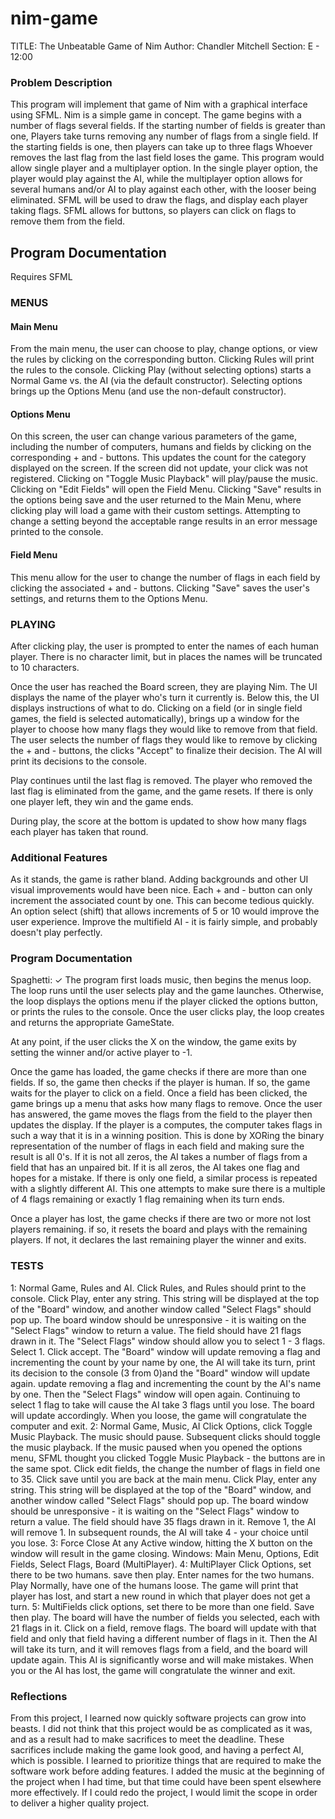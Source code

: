 # nim-game
TITLE: The Unbeatable Game of Nim
Author: Chandler Mitchell
Section: E - 12:00

### Problem Description ###
This program will implement that game of Nim with a graphical
interface using SFML. Nim is a simple game in concept. The game
begins with a number of flags several fields. If the starting
number of fields is greater than one, Players take turns removing
any number of flags from a single field. If the starting fields is
one, then players can take up to three flags  Whoever removes
the last flag from the last field loses the game.  This program would
allow single player and a multiplayer option. In the single
player option, the player would play against the AI, while the
multiplayer option allows for several humans and/or AI to play
against each other, with the looser being eliminated. SFML will
be used to draw the flags, and display each player taking flags.
SFML allows for buttons, so players can click on flags to remove
them from the field.

## Program Documentation ##
Requires SFML

### MENUS ###

#### Main Menu ####
From the main menu, the user can choose to play, change options, or 
view the rules by clicking on the corresponding button. Clicking Rules
will print the rules to the console. Clicking Play (without selecting
options) starts a Normal Game vs. the AI (via the default constructor).
Selecting options brings up the Options Menu (and use the non-default
constructor).

#### Options Menu ####
On this screen, the user can change various parameters of the game, 
including the number of computers, humans and fields by clicking on
the corresponding + and - buttons. This updates the count for the
category displayed on the screen. If the screen did not update, your
click was not registered. Clicking on "Toggle Music Playback" will 
play/pause the music. Clicking on "Edit Fields" will open the Field
Menu. Clicking "Save" results in the options being save and the user
returned to the Main Menu, where clicking play will load a game with
their custom settings. Attempting to change a setting beyond the
acceptable range results in an error message printed to the console.

#### Field Menu ####
This menu allow for the user to change the number of flags in each
field by clicking the associated + and - buttons. Clicking "Save" 
saves the user's settings, and returns them to the Options Menu.

### PLAYING ###

After clicking play, the user is prompted to enter the names of each
human player. There is no character limit, but in places the names
will be truncated to 10 characters.

Once the user has reached the Board screen, they are playing Nim.
The UI displays the name of the player who's turn it currently is.
Below this, the UI displays instructions of what to do. Clicking
on a field (or in single field games, the field is selected
automatically), brings up a window for the player to choose how
many flags they would like to remove from that field. The user
selects the number of flags they would like to remove by clicking
the + and - buttons, the clicks "Accept" to finalize their
decision.
The AI will print its decisions to the console.

Play continues until the last flag is removed. The player who 
removed the last flag is eliminated from the game, and the game
resets. If there is only one player left, they win and the game
ends.

During play, the score at the bottom is updated to show how many
flags each player has taken that round.

### Additional Features ###

As it stands, the game is rather bland. Adding backgrounds and
other UI visual improvements would have been nice.
Each + and - button can only increment the associated count by
one. This can become tedious quickly. An option select (shift)
that allows increments of 5 or 10 would improve the user
experience. Improve the multifield AI - it is fairly simple, and
probably doesn't play perfectly.

### Program Documentation ###

Spaghetti: ✓
The program first loads music, then begins the menus loop.
The loop runs until the user selects play and the game 
launches. Otherwise, the loop displays the options menu if
the player clicked the options button, or prints the rules
to the console. Once the user clicks play, the loop creates
and returns the appropriate GameState.

At any point, if the user clicks the X on the window, the game
exits by setting the winner and/or active player to -1.

Once the game has loaded, the game checks if there are more
than one fields.
If so, the game then checks if the player is human. If so, the
	game waits for the player to click on a field. Once a field
	has been clicked, the game brings up a menu that asks how
	many flags to remove. Once the user has answered, the game
	moves the flags from the field to the player then updates
	the display.
If the player is a computes, the computer takes flags in such a
	way that it is in a winning position. This is done by
	XORing the binary representation of the number of flags in
	each field and making sure the result is all 0's. If it is
	not all zeros, the AI takes a number of flags from a field
	that has an unpaired bit. If it is all zeros, the AI takes
	one flag and hopes for a mistake.
If there is only one field, a similar process is repeated with
a slightly different AI. This one attempts to make sure there
is a multiple of 4 flags remaining or exactly  1 flag remaining
when its turn ends.

Once a player has lost, the game checks if there are two or
more not lost players remaining. if so, it resets the board
and plays with the remaining players. If not, it declares the
last remaining player the winner and exits.

### TESTS ###

1: Normal Game, Rules and AI.
	Click Rules, and Rules should print to the console.
	Click Play, enter any string. This string will be displayed
	at the top of the "Board" window, and another window called 
	"Select Flags" should pop up. The board window should be 
	unresponsive - it is waiting on the "Select Flags" window to
	return a value. The field should have 21 flags drawn in it. 
	The "Select Flags" window should allow you to
	select 1 - 3 flags. Select 1. Click accept. The "Board" window
	will update removing a flag and incrementing the count by your
	name by one, the AI will take its turn, print its decision to
	the console (3 from 0)and the "Board" window will update again.
	update removing a flag and incrementing the count by the AI's
	name by one. Then the "Select Flags" window will open again.
	Continuing to select 1 flag to take will cause the AI take 3
	flags until you lose. The board will update accordingly. When
	you loose, the game will congratulate the computer and exit.
2: Normal Game, Music, AI
	Click Options, click Toggle Music Playback. The music should
	pause. Subsequent clicks should toggle the music playback.
	If the music paused when you opened the options menu, SFML
	thought you clicked Toggle Music Playback - the buttons are in
	the same spot. Click edit fields, the change the number of
	flags in field one to 35. Click save until you are back at
	the main menu. Click Play, enter any string. This string
	will be displayed at the top of the "Board" window, and another
	window called "Select Flags" should pop up. The board window
	should be unresponsive - it is waiting on the "Select Flags"
	window to return a value. The field should have 35 flags drawn
	in it. Remove 1, the AI will remove 1. In subsequent rounds,
	the AI will take 4 - your choice until you lose.
3: Force Close
	At any Active window, hitting the X button on the window will
	result in the game closing. Windows: Main Menu, Options, Edit
	Fields, Select Flags, Board (MultiPlayer).
4: MultiPlayer
	Click Options, set there to be two humans. save then play.
	Enter names for the two humans. Play Normally, have one of
	the humans loose. The game will print that player has lost,
	and start a new round in which that player does not get a
	turn.
5: MultiFields
	click options, set there to be more than one field. Save then
	play. The board will have the number of fields you selected,
	each with 21 flags in it. Click on a field, remove flags.
	The board will update with that field and only that field 
	having a different number of flags in it. Then the AI will
	take its turn, and it will removes flags from a field, and
	the board will update again. This AI is significantly worse
	and will make mistakes. When you or the AI has lost, the game
	will congratulate the winner and exit.

### Reflections ###

From this project, I learned now quickly software projects can grow
into beasts. I did not think that this project would be as
complicated as it was, and as a result had to make sacrifices to
meet the deadline. These sacrifices include making the game look good,
and having a perfect AI, which is possible.
I learned to prioritize things that are required to make the software
work before adding features. I added the music at the beginning of the
project when I had time, but that time could have been spent elsewhere
more effectively. If I could redo the project, I would limit the scope
in order to deliver a higher quality project.


